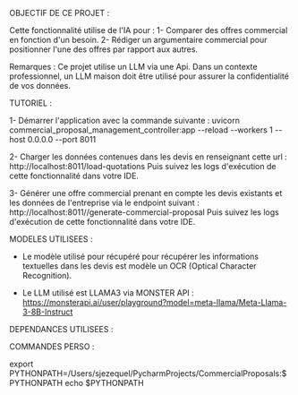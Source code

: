 OBJECTIF DE CE PROJET :

Cette fonctionnalité utilise de l'IA pour :
1- Comparer des offres commercial en fonction d'un besoin.
2- Rédiger un argumentaire commercial pour positionner l'une des offres par rapport aux autres.

Remarques : Ce projet utilise un LLM via une Api. Dans un contexte professionnel, un LLM maison doit être utilisé pour assurer la confidentialité de vos données.




TUTORIEL :

1- Démarrer l'application avec la commande suivante :
uvicorn commercial_proposal_management_controller:app --reload --workers 1 --host 0.0.0.0 --port 8011

2- Charger les données contenues dans les devis en renseignant cette url :
http://localhost:8011/load-quotations
Puis suivez les logs d'exécution de cette fonctionnalité dans votre IDE.

3- Générer une offre commercial prenant en compte les devis existants et les données de l'entreprise via le endpoint suivant :
http://localhost:8011//generate-commercial-proposal
Puis suivez les logs d'exécution de cette fonctionnalité dans votre IDE.




MODELES UTILISEES :

* Le modèle utilisé pour récupéré pour récupérer les informations textuelles dans les devis est modèle un OCR (Optical Character Recognition).

* Le LLM utilisé est LLAMA3 via MONSTER API : 
https://monsterapi.ai/user/playground?model=meta-llama/Meta-Llama-3-8B-Instruct




DEPENDANCES UTILISEES :







COMMANDES PERSO :

export PYTHONPATH=/Users/sjezequel/PycharmProjects/CommercialProposals:$PYTHONPATH
echo $PYTHONPATH


